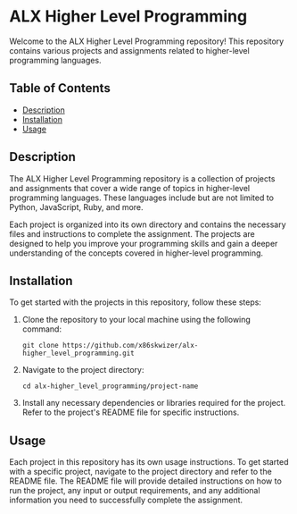 # ALX Higher Level Programming

Welcome to the ALX Higher Level Programming repository! This repository contains various projects and assignments related to higher-level programming languages.

## Table of Contents

- [Description](#description)
- [Installation](#installation)
- [Usage](#usage)

## Description

The ALX Higher Level Programming repository is a collection of projects and assignments that cover a wide range of topics in higher-level programming languages. These languages include but are not limited to Python, JavaScript, Ruby, and more.

Each project is organized into its own directory and contains the necessary files and instructions to complete the assignment. The projects are designed to help you improve your programming skills and gain a deeper understanding of the concepts covered in higher-level programming.

## Installation

To get started with the projects in this repository, follow these steps:

1. Clone the repository to your local machine using the following command:

   ```
   git clone https://github.com/x86skwizer/alx-higher_level_programming.git
   ```

2. Navigate to the project directory:

   ```
   cd alx-higher_level_programming/project-name
   ```

3. Install any necessary dependencies or libraries required for the project. Refer to the project's README file for specific instructions.

## Usage

Each project in this repository has its own usage instructions. To get started with a specific project, navigate to the project directory and refer to the README file. The README file will provide detailed instructions on how to run the project, any input or output requirements, and any additional information you need to successfully complete the assignment.

